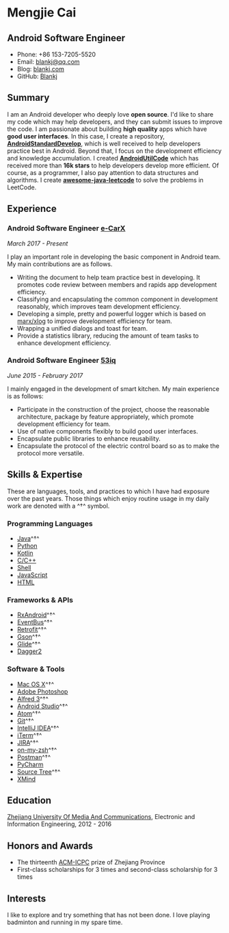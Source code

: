 # Mengjie Cai

## Android Software Engineer

- Phone: +86 153-7205-5520
- Email: [blankj@qq.com](blankj@qq.com)
- Blog: [blankj.com](http://blankj.com)
- GitHub: [Blankj](https://github.com/Blankj)


## Summary

I am an Android developer who deeply love **open source**. I'd like to share my code which may help developers, and they can submit issues to improve the code. I am passionate about building **high quality** apps which have **good user interfaces**. In this case, I create a repository, **[AndroidStandardDevelop](https://github.com/Blankj/AndroidStandardDevelop)**, which is well received to help developers practice best in Android. Beyond that, I focus on the development efficiency and knowledge accumulation. I created **[AndroidUtilCode](https://github.com/Blankj/AndroidUtilCode)** which has received more than **16k stars** to help developers develop more efficient. Of course, as a programmer, I also pay attention to data structures and algorithms. I create  **[awesome-java-leetcode](https://github.com/Blankj/awesome-java-leetcode)** to solve the problems in LeetCode.


## Experience

### **Android Software Engineer**  [e-CarX](https://www.lagou.com/gongsi/136597.html)

*March 2017 - Present*

I play an important role in developing the basic component in Android team. My main contributions are as follows.

* Writing the document to help team practice best in developing. It promotes code review between members and rapids app development efficiency.
* Classifying and encapsulating the common component in development reasonably, which improves team development efficiency.
* Developing a simple, pretty and powerful logger which is based on [marx/xlog](https://github.com/Tencent/mars) to improve development efficiency for team.
* Wrapping a unified dialogs and toast for team.
* Provide a statistics library, reducing the amount of team tasks to enhance development efficiency.


### **Android Software Engineer** [53iq](http://www.53iq.com)

*June 2015 - February 2017*

I mainly engaged in the development of smart kitchen. My main experience is as follows:

* Participate in the construction of the project, choose the reasonable architecture, package by feature appropriately, which promote  development efficiency for  team.
* Use of native components flexibly to build good user interfaces.
* Encapsulate public libraries to enhance reusability.
* Encapsulate the protocol of the electric control board so as to make the protocol more versatile.


## Skills & Expertise

These are languages, tools, and practices to which I have had exposure over the past years. Those things which enjoy routine usage in my daily work are denoted with a ^†^ symbol.

### Programming Languages

- [Java](https://www.java.com)^†^
- [Python](https://www.python.org)
- [Kotlin](http://kotlinlang.org)
- [C/C++](http://www.cplusplus.com)
- [Shell](http://www.linuxshell.it)
- [JavaScript](https://www.javascript.com)
- [HTML](https://www.w3.org/html)

### Frameworks & APIs

- [RxAndroid](https://github.com/ReactiveX/RxAndroid)^†^
- [EventBus](https://github.com/greenrobot/EventBus)^†^
- [Retrofit](https://github.com/square/retrofit)^†^
- [Gson](https://github.com/google/gson)^†^
- [Glide](https://github.com/bumptech/glide)^†^
- [Dagger2](https://github.com/google/dagger)

### Software & Tools

- [Mac OS X](http://apple.com/macosx)^†^
- [Adobe Photoshop](http://www.adobe.com/cn/products/cs6/photoshop.html)
- [Alfred 3](https://www.alfredapp.com)^†^
- [Android Studio](https://developer.android.com/studio/index.html?hl=zh-cn)^†^
- [Atom](https://atom.io)^†^
- [Git](https://git-scm.com)^†^
- [IntelliJ IDEA](https://www.jetbrains.com/idea)^†^
- [iTerm](https://www.iterm2.com)^†^
- [JIRA](https://www.atlassian.com/software/jira)^†^
- [on-my-zsh](https://github.com/robbyrussell/oh-my-zsh)^†^
- [Postman](https://www.getpostman.com)^†^
- [PyCharm](https://www.jetbrains.com/pycharm)
- [Source Tree](https://www.sourcetreeapp.com)^†^
- [XMind](https://www.xmind.cn)


## Education

[Zhejiang University Of Media And Communications](http://www.zjicm.edu.cn), Electronic and Information Engineering, 2012 - 2016


## Honors and Awards

* The thirteenth [ACM-ICPC](https://icpc.baylor.edu) prize of Zhejiang Province
* First-class scholarships for 3 times and second-class scholarship for 3 times


## Interests

I like to explore and try something that has not been done. I love playing badminton and running in my spare time.
